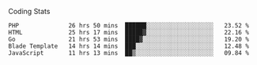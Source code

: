 Coding Stats
<!--START_SECTION:waka-->

```text
PHP              26 hrs 50 mins  ██████░░░░░░░░░░░░░░░░░░░   23.52 %
HTML             25 hrs 17 mins  █████▓░░░░░░░░░░░░░░░░░░░   22.16 %
Go               21 hrs 53 mins  ████▓░░░░░░░░░░░░░░░░░░░░   19.20 %
Blade Template   14 hrs 14 mins  ███░░░░░░░░░░░░░░░░░░░░░░   12.48 %
JavaScript       11 hrs 13 mins  ██▒░░░░░░░░░░░░░░░░░░░░░░   09.84 %
```

<!--END_SECTION:waka-->

